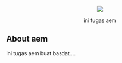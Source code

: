 <p align="center"><img src="https://scontent-sit4-1.xx.fbcdn.net/v/t1.0-9/14925311_1189262257777427_3737674406331663025_n.jpg?oh=859aab773674188ccb7603634e01c161&oe=5A94E2D6"></p>

<p align="center">
ini tugas aem
</p>

## About aem

ini tugas aem buat basdat....

